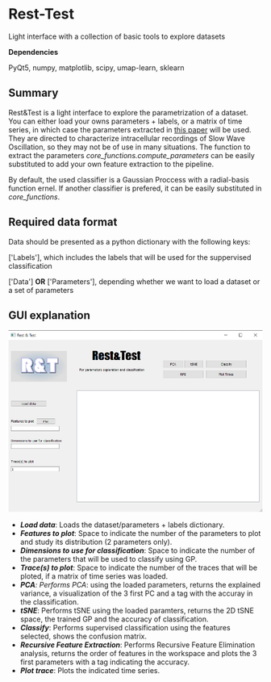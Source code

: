 # Rest-Test
Light interface with a collection of basic tools to explore datasets

**Dependencies**

PyQt5,
numpy,
matplotlib,
scipy,
umap-learn,
sklearn

## Summary 

Rest&Test is a light interface to explore the parametrization of a dataset. You can either load your owns parameters + labels, or a matrix of time series, in which case the parameters extracted in [this paper](https://elifesciences.org/articles/60580) will be used. They are directed to characterize intracellular recordings of Slow Wave Oscillation, so they may not be of use in many situations. The function to extract the parameters *core_functions.compute_parameters* can be easily substituted to add your own feature extraction to the pipeline.

By default, the used classifier is a Gaussian Proccess with a radial-basis function ernel. If another classifier is prefered, it can be easily substituted in *core_functions*.

## Required data format

Data should be presented as a python dictionary with the following keys:

['Labels'], which includes the labels that will be used for the suppervised classification

['Data'] **OR** ['Parameters'], depending whether we want to load a dataset or a set of parameters

## GUI explanation

![Interface](https://github.com/Alegre-Cortes/Rest-Test/blob/main/Interface.PNG)

* _**Load data**_: Loads the dataset/parameters + labels dictionary.
* _**Features to plot**_: Space to indicate the number of the parameters to plot and study its distribution (2 parameters only).
* _**Dimensions to use for classification**_: Space to indicate the number of the parameters that will be used to classify using GP.
* _**Trace(s) to plot**_: Space to indicate the number of the traces that will be ploted, if a matrix of time series was loaded.
* _**PCA**: Performs PCA_: using the loaded parameters, returns the explained variance, a visualization of the 3 first PC and a tag with the accuray in the classification.
* _**tSNE**_: Performs tSNE using the loaded paramters, returns the 2D tSNE space, the trained GP and the accuracy of classification.
* _**Classify**_: Performs supervised classification using the features selected, shows the confusion matrix.
* _**Recursive Feature Extraction**_: Performs Recursive Feature Elimination analysis, returns the order of features in the workspace and plots the 3 first parameters with a tag indicating the accuracy.
* _**Plot trace**_: Plots the indicated time series.
